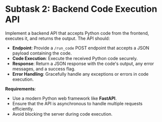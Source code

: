 # Subtask 2: Backend Code Execution API

Implement a backend API that accepts Python code from the frontend, executes it, and returns the output. The API should:

- **Endpoint**: Provide a `/run_code` POST endpoint that accepts a JSON payload containing the code.
- **Code Execution**: Execute the received Python code securely.
- **Response**: Return a JSON response with the code's output, any error messages, and a success flag.
- **Error Handling**: Gracefully handle any exceptions or errors in code execution.

**Requirements**:

- Use a modern Python web framework like **FastAPI**.
- Ensure that the API is asynchronous to handle multiple requests efficiently.
- Avoid blocking the server during code execution.

